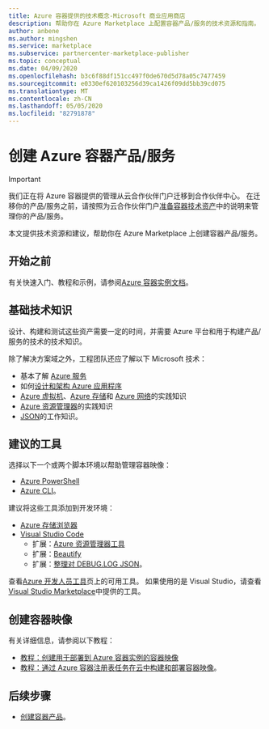 ```yaml
---
title: Azure 容器提供的技术概念-Microsoft 商业应用商店
description: 帮助你在 Azure Marketplace 上配置容器产品/服务的技术资源和指南。
author: anbene
ms.author: mingshen
ms.service: marketplace
ms.subservice: partnercenter-marketplace-publisher
ms.topic: conceptual
ms.date: 04/09/2020
ms.openlocfilehash: b3c6f88df151cc497f0de670d5d78a05c7477459
ms.sourcegitcommit: e0330ef620103256d39ca1426f09dd5bb39cd075
ms.translationtype: MT
ms.contentlocale: zh-CN
ms.lasthandoff: 05/05/2020
ms.locfileid: "82791878"
---
```

# <a name="create-an-azure-container-offer"></a>创建 Azure 容器产品/服务

> [!IMPORTANT]
> 我们正在将 Azure 容器提供的管理从云合作伙伴门户迁移到合作伙伴中心。 在迁移你的产品/服务之前，请按照为云合作伙伴门户[准备容器技术资产](https://docs.microsoft.com/azure/marketplace/cloud-partner-portal/containers/cpp-create-technical-assets)中的说明来管理你的产品/服务。

本文提供技术资源和建议，帮助你在 Azure Marketplace 上创建容器产品/服务。

## <a name="before-you-begin"></a>开始之前

有关快速入门、教程和示例，请参阅[Azure 容器实例文档](https://docs.microsoft.com/azure/container-instances)。

## <a name="fundamental-technical-knowledge"></a>基础技术知识

设计、构建和测试这些资产需要一定的时间，并需要 Azure 平台和用于构建产品/服务的技术的技术知识。

除了解决方案域之外，工程团队还应了解以下 Microsoft 技术：

- 基本了解 [Azure 服务](https://azure.microsoft.com/services/)
- 如何[设计和架构 Azure 应用程序](https://azure.microsoft.com/solutions/architecture/)
- [Azure 虚拟机](https://azure.microsoft.com/services/virtual-machines/)、[Azure 存储](https://azure.microsoft.com/services/?filter=storage)和 [Azure 网络](https://azure.microsoft.com/services/?filter=networking)的实践知识
- [Azure 资源管理器](https://azure.microsoft.com/features/resource-manager/)的实践知识
- [JSON](https://www.json.org/)的工作知识。

## <a name="suggested-tools"></a>建议的工具

选择以下一个或两个脚本环境以帮助管理容器映像：

- [Azure PowerShell](https://docs.microsoft.com/powershell/azure/?view=azps-3.7.0&viewFallbackFrom=azps-3.6.1)
- [Azure CLI](https://docs.microsoft.com/cli/azure/?view=azure-cli-latest)。

建议将这些工具添加到开发环境：

- [Azure 存储浏览器](https://docs.microsoft.com/azure/vs-azure-tools-storage-manage-with-storage-explorer?tabs=windows)
- [Visual Studio Code](https://code.visualstudio.com/)
  - 扩展：[Azure 资源管理器工具](https://marketplace.visualstudio.com/items?itemName=msazurermtools.azurerm-vscode-tools)
  - 扩展：[Beautify](https://marketplace.visualstudio.com/items?itemName=HookyQR.beautify)
  - 扩展：[整理对 DEBUG.LOG JSON](https://marketplace.visualstudio.com/items?itemName=mohsen1.prettify-json)。

查看[Azure 开发人员工具](https://azure.microsoft.com/)页上的可用工具。 如果使用的是 Visual Studio，请查看[Visual Studio Marketplace](https://marketplace.visualstudio.com/)中提供的工具。

## <a name="create-the-container-image"></a>创建容器映像

有关详细信息，请参阅以下教程：

- [教程：创建用于部署到 Azure 容器实例的容器映像](https://docs.microsoft.com/azure/container-instances/container-instances-tutorial-prepare-app)
- [教程：通过 Azure 容器注册表任务在云中构建和部署容器映像](https://docs.microsoft.com/azure/container-registry/container-registry-tutorial-quick-task)。

## <a name="next-steps"></a>后续步骤

- [创建容器产品](https://docs.microsoft.com/azure/marketplace/partner-center-portal/create-azure-container-offer)。
